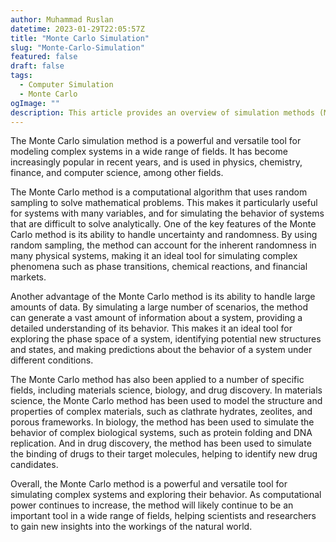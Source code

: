 ```yaml
---
author: Muhammad Ruslan
datetime: 2023-01-29T22:05:57Z
title: "Monte Carlo Simulation"
slug: "Monte-Carlo-Simulation"
featured: false
draft: false
tags:
  - Computer Simulation
  - Monte Carlo
ogImage: ""
description: This article provides an overview of simulation methods (Monte Carlo).
---
```


The Monte Carlo simulation method is a powerful and versatile tool for modeling complex systems in a wide range of fields. It has become increasingly popular in recent years, and is used in physics, chemistry, finance, and computer science, among other fields.

The Monte Carlo method is a computational algorithm that uses random sampling to solve mathematical problems. This makes it particularly useful for systems with many variables, and for simulating the behavior of systems that are difficult to solve analytically. One of the key features of the Monte Carlo method is its ability to handle uncertainty and randomness. By using random sampling, the method can account for the inherent randomness in many physical systems, making it an ideal tool for simulating complex phenomena such as phase transitions, chemical reactions, and financial markets.

Another advantage of the Monte Carlo method is its ability to handle large amounts of data. By simulating a large number of scenarios, the method can generate a vast amount of information about a system, providing a detailed understanding of its behavior. This makes it an ideal tool for exploring the phase space of a system, identifying potential new structures and states, and making predictions about the behavior of a system under different conditions.

The Monte Carlo method has also been applied to a number of specific fields, including materials science, biology, and drug discovery. In materials science, the Monte Carlo method has been used to model the structure and properties of complex materials, such as clathrate hydrates, zeolites, and porous frameworks. In biology, the method has been used to simulate the behavior of complex biological systems, such as protein folding and DNA replication. And in drug discovery, the method has been used to simulate the binding of drugs to their target molecules, helping to identify new drug candidates.

Overall, the Monte Carlo method is a powerful and versatile tool for simulating complex systems and exploring their behavior. As computational power continues to increase, the method will likely continue to be an important tool in a wide range of fields, helping scientists and researchers to gain new insights into the workings of the natural world.
